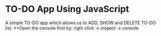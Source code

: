 # TO-DO App Using JavaScript
A simple TO-DO app which allows us to ADD, SHOW and DELETE TO-DO list.
**Open the console first by: rigth click -> inspect -> console